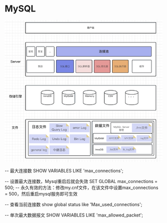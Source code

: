# MySQL

![MySQL架构](/images/databases/MySQL架构.png)

-- 最大连接数
SHOW VARIABLES LIKE 'max_connections';

-- 设置最大连接数，Mysql重启后就会失效
SET GLOBAL max_connections = 500;
-- 永久有效的方法：修改my.cnf文件，在该文件中设置max_connections = 500，然后重启mysql服务即可生效

-- 查看当前连接数
show global status like 'Max_used_connections';

-- 单次最大数据报文
SHOW VARIABLES LIKE 'max_allowed_packet';